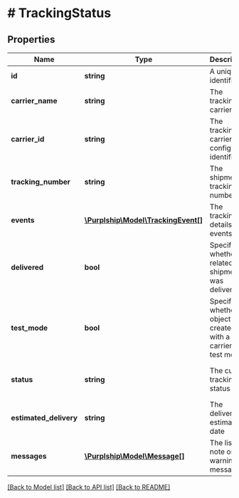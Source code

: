 # # TrackingStatus

## Properties

Name | Type | Description | Notes
------------ | ------------- | ------------- | -------------
**id** | **string** | A unique identifier | [optional]
**carrier_name** | **string** | The tracking carrier |
**carrier_id** | **string** | The tracking carrier configured identifier |
**tracking_number** | **string** | The shipment tracking number |
**events** | [**\Purplship\Model\TrackingEvent[]**](TrackingEvent.md) | The tracking details events | [optional]
**delivered** | **bool** | Specified whether the related shipment was delivered | [optional]
**test_mode** | **bool** | Specified whether the object was created with a carrier in test mode |
**status** | **string** | The current tracking status | [optional] [default to 'pending']
**estimated_delivery** | **string** | The delivery estimated date | [optional]
**messages** | [**\Purplship\Model\Message[]**](Message.md) | The list of note or warning messages | [optional]

[[Back to Model list]](../../README.md#models) [[Back to API list]](../../README.md#endpoints) [[Back to README]](../../README.md)
